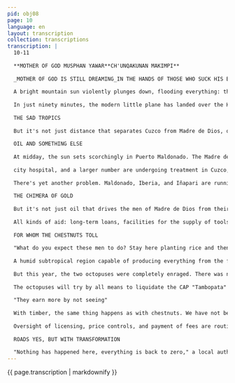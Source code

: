 ```yaml
---
pid: obj08
page: 10
language: en
layout: transcription
collection: transcriptions
transcription: |
  10-11
  
  **MOTHER OF GOD MUSPHAN YAWAR**CH'UNQAKUNAN MAKIMPI**
  
  _MOTHER OF GOD IS STILL DREAMING_IN THE HANDS OF THOSE WHO SUCK HIS BLOOD
  
  A bright mountain sun violently plunges down, flooding everything: the modern iron and glass architecture of the Velasco Astete airport, the foothills dotted with white shacks, and the distant, snowy Salcantay. It's eight thirty in the morning in Cuzco. At that hour, the same hour when torrents of tourists laden with cameras disembark from the planes from Lima, a Tin Otter is warming up its engines. Ready to board the plane are a dozen workers with their briefcases and their faces full of anxiety and impatience. We chat with one of them. "We're GSI (Geophysical Service International) workers and we're going to Madre de Dios," he says. "I've been in the hospital for over a week, but I'm better now," says another. "I can't get used to this cold; you can't even bathe. I can't wait to get to Maldonado," complains a young worker. "At nine in the morning, the twin-engine plane painted in a red stripe is scurrying around." down the runway and soars into the mountains. An hour and a half later, the twin-engine plane rented by GSI lands at "Padre Aldamiz" Airport in Puerto Maldonado.
  
  In just ninety minutes, the modern little plane has landed over the Hualla-Hualla: it has flown over Marcapata Quincemil and soared into the immense green space that seems like an unfathomable ocean. It is the same route that truck drivers travel in good weather in three days and in rainy seasons in one or two months, when the Quincemil-Maldonado Highway is a muddy path that clogs even the hopes of the people of Maldonado; this is perhaps the same route that Juan Alvarado Maldonado traveled in 1567, and it is possible that Faustino Maldonado may have seen these same paths and skies in 1860, and perhaps before them, the Inca Yupanqui tried along these trails to reach Amaru Mayo (River of Snakes) when, in vain, he tried with ten thousand men to conquer the enigmatic and terrible Antisuyo.
  
  THE SAD TROPICS
  
  But it's not just distance that separates Cuzco from Madre de Dios, or Lima from Madre de Dios, or all of Peru from Puerto Maldonado or Iñapari. It's everything. It's a whole that reveals itself harshly, without hesitation, the very moment the traveler peers into these towns of Madre de Dios, Maldonado, Iberia, Iñapari, Fortaleza, San Lorenzo. These are the towns Levi-Strauss described in Tristes Trópicos, sad towns, crushed by the tropical sun, by distance and isolation: towns and regions subjected and punished by the most savage capitalism: the one that makes tropical regions the economic frontiers of the Third World, where the most brutal systems of exploitation of raw materials and of humanity are established.
  
  OIL AND SOMETHING ELSE
  
  At midday, the sun sets scorchingly in Puerto Maldonado. The Madre de Dios River flows, as Neruda wished, "like a planetary road." The city has a feverish atmosphere. Someone had already told us at the hotel that Puerto Maldonado is not the same city it was a year ago. Since the oil exploration companies moved into the Department, many things have changed here. For now, there are a dozen self-sufficient workers (white leprosy in the small town).
  
  city ​​hospital, and a larger number are undergoing treatment in Cuzco, but the majority are in the camps of Lagarto, Rio Piedras, and Manu. Here is the version of two workers about the uta. "There's a lot of uta in Manu: a lot of uta has appeared there. They say it's from the water or that a mosquito brings it. I don't know anymore, but there's a lot of uta because of the company that takes us to places where there is disease," declares a worker of about 25 years old, a native of the region. "They are to blame. When they are sick, they don't take care of themselves. They suck, they go to brothels, they eat pork, they throw away their money, who is going to get better like that?" says another, whose tone undoubtedly reflects the mentality and opinions of the bosses. He is a privileged worker who does not sink in the swamps of the Rio Piedras: he works registering the cargo that the planes rented by the GSI transport to Puerto Maldonado. But the effects of oil exploration don't end there. They don't end with the plight of the self-sufficient workers. The cost of living in Puerto Maldonado has skyrocketed. A chicken that cost fifteen pounds a year ago now costs 400 soles. Oil managers and technicians happily pay these prices. The bars are always packed with customers, almost all of them workers who, after three months of confinement, are capable of drinking even the Madre de Dios: they disembark in the city with their bundle of shirts and pants and a jumble of bills and set out to conquer pleasure. As in Iquitos, as in Pucallapa and Yurimaguas, where trocheros (recruitment camps) have been set up, oil exploration, with its millions of soles, its large machinery, and its technocrats, has shattered the old way of life of these people, who until recently were sleeping a peaceful, tropical siesta. As in Iquitos, Pucallpa and Yurimaguas, in Puerto Maldonado there is also a small urban layer of merchants who own restaurants and bars, bazaars and brothels, who turn the sad drunken binges of thousands of drug dealers into cash and fat bank accounts: they are fattened by all the social disorder generated by the multi-million dollar oil investment in the weak and artificial economic structure of these towns.
  
  There's yet another problem. Maldonado, Iberia, and Iñapari are running out of workers. All the workers are going into the oil industry. "Soon, if things continue like this, there won't be anyone on the farms," ​​declared an alarmed official from the Iberia Agricultural Development Bank.
  
  THE CHIMERA OF GOLD
  
  But it's not just oil that drives the men of Madre de Dios from their precarious agricultural settlements; it's also the dream of gold, as in the unforgettable Charlie Chaplin film. They flee with their poverty, their wives, and their hopes: they set out in waves toward Inambari: toward the beaches of Madre de Dios. It's estimated that a little more than three thousand men cripple their hands and break their backs in the furious jungle sun on the beaches to produce 30 percent of the gold currently produced in Peru. In Mazuco, Middle Inambari, I speak with one of these workers. He refuses to give me his name. He is a pale man, with wounds on his face and arms from mosquito bites. Fearfully, constantly looking along the road where the fierce and feared gaze of his boss appears from time to time, he tells me he earns seventy soles a day. Social Security? No. I don't know what that is. "They only pay me seventy soles a day and I work from six to six," he says suspiciously. Ten meters away, on a fence, a young woman, also pale and with disheveled hair, is cooking bananas, and a pantsless boy is playing innocently in the sand, digging holes with his feet. "I'm from Macusani and I'm 28 years old. I've been here for six years," he says later. "Go back? I have to pay my bill to the boss first. I don't know when because everything is so expensive here: these bosses screw you, they do whatever they want, they abuse you," he complains. There are more than three thousand like this man in Madre de Dios, spread across the beaches of Madre de Dios, Tambopata, Inambari, Piedras, and other alluvial plains. It's estimated they produce 70 kilos of gold a month, earning 70 soles a day, working from "six to six." They are subject to a system of engagement by a hundred employers, "small miners", according to the innocent terminology of the Mining Bank from which they receive
  
  All kinds of aid: long-term loans, facilities for the supply of tools and food. An example of a boss is Barazona, practically the owner of Mazuco. Barazona owns the town's only hotel, the only restaurant, the only store. If anyone comes to Mazuco—a gold panner, journalist, anthropologist, adventurer, engineer, etc.—they will inevitably fall into Barazona's clutches. There is no escape. He is the typical village example of the vicious circle of commercial capitalism's internal domination.
  
  FOR WHOM THE CHESTNUTS TOLL
  
  "What do you expect these men to do? Stay here planting rice and then have no one to sell it to?" a resident of Iberia argues angrily when I try to explain the advantages of agriculture in the region. In this regard, they tell me stories that border on the incredible: of farmers grouped together who grew corn, but after a year of work, they don't know what to do with their produce; of certain days when no one wants to buy the meat hanging on the hooks in the Iberis market; of beans for which in this city no one wants to pay SJ. 8.90 a kilo, and which on the other side of the border, in Paraguazu, fetches the equivalent of 70 to 80 soles a kilo. Look, in 1972 I dedicated myself to rice. I planted two hectares and produced approximately 1,600 kilos. The bank gave me a loan of SJ. 5,600. "After selling the rice with great difficulty and paying off the loan, I had a small balance of SJ. 2,600 for almost a year of work," mocks a former farmer who since 1974 has become a log driver on the Piedras River, earning, according to his calculations, up to three thousand soles a month. "Oil, gold, and commerce are driving farmers off their land. But there must be a force greater than all others: the vicious circle of commercialization and the dominance exercised over it by two or three commercial monopolies. Otherwise, the situation of a region of 78,000 square kilometers, with 27,000 inhabitants and with possibly the most fertile ecological zones in the Peruvian Amazon, cannot be explained. Because Madre de Dios, according to scientific studies, has everything: from areas of dry tropical forest, to areas of humid tropical forest, to areas of
  
  A humid subtropical region capable of producing everything from the finest wood and chestnuts to papayas and delicate cherimoyas. Wood, gold, and chestnuts that only serve to enrich four or five capitalists. The chestnut is a prime example. At least 600 families in Madre de Dios are dedicated to harvesting chestnuts, under the harshest working conditions imaginable. They carry heavy barrels on their backs on long stretches that stretch for kilometers to the town, where the collection center is located. Until recently, the Ministry of Agriculture almost gratuitously granted concession contracts for chestnut extraction. But those who received these concessions were not the actual extractors, but the merchants who then "hooked" legions of harvesters from whom they bought the peeled chestnuts at the ridiculous price of 28 soles per kilo. The concessionaire, in turn, sold the product to the wholesaler, earning 200 or 300 percent. The system hasn't changed for a moment, but it's being severely undermined, challenged by the Tambopata Agrarian Production Cooperative in one of the most heroic and exemplary struggles to liquidate and break one of the most powerful links in human exploitation in the region. It's a fight between David and Goliath. David is the Cooperative, and Goliath is the two commercial monopolies of the southern region: El Sol and Comersa, companies that buy chestnuts and timber. Never before has anyone been able to challenge the power of these two companies, which reigned like two all-powerful sovereigns, cordially sharing the misery and hard work of thousands of chestnut and timber harvesters. The true story of this struggle began last year, after a period of organization and strengthening of the Cooperative, whose production has reached 300 MT of peeled chestnuts. With such a level of organization and production volume, the CAP could afford to exert a certain amount of pressure on the two monopolies, playing a bit with the law of supply and demand. They refused to accept the ridiculous price of 28 soles, and the monopolists ultimately agreed to pay 48 soles per kilogram in Puerto Maldonado, a price that was absolutely unheard of in the regional market.
  
  But this year, the two octopuses were completely enraged. There was no way they would accept a "thing called Cooperative with 30 starving cholos, advised by communists" challenging their tremendous power. So they ordered their front men not to buy chestnuts from the Tambopata Agricultural and Livestock Commission (CAP) unless they "accepted the price of 35 soles per kilo," arguing that the international crisis "did not allow for paying more." The same excuses as always. The crisis of capitalism falling on the backs of the workers. The CAP didn't budge. And just when things were looking a little bleak for chestnuts, the Huancaro Agricultural and Livestock Fair opened in Cuzco, organized by the "Tupac Amaru" Revolutionary Agrarian Federation (FARTAC). They transported 6 tons of chestnuts to Huancaro, which sold in six days for 50 soles per kilo. Now, the CAP must be selling chestnuts at bargain prices since yesterday at the Home Fair here in Lima, where a kilo of second-rate chestnuts usually doesn't go below S. 160. It would be naive to think that the octopuses have given up. defeated. The morsel is too succulent to be snatched away just like that. Let's compare. Chestnut production in Madre de Dios amounts to one million kilos, which means, in cash, 50 million soles. Of this total, the Tambopata CAP only produces 300 tons. Almost nothing. But the problem, for the conglomerates, isn't quantity. Because after all, it wouldn't be a problem to leave a pittance of millions to the CAP, when they skim off most of the 50 million produced by the chestnut. The "danger" for them lies in the CAP's bad example, just as the cohesion and integration of Third World countries is for capitalist imperialism. A single poor person has no power. But if 30 or 100 poor people unite, they become stronger. Then, war must be declared. That bloodless but deadly war of sabotage, of strangulation. In Madre de Dios, everyone is an enemy of the CAP. Everyone speaks ill of the CAP, because that's what the conglomerates have arranged. Since they dominate commerce, the institutions (until recently the manager of "El Sol" was mayor of Madre de Dios, just as the mayor of Lamas is a buyer and agent for "Comercial South America" ​​of Iquitos, a tentacle of FABRIL in the Amazon), credit, social relations, transportation, the CAP resists a real siege.
  
  The octopuses will try by all means to liquidate the CAP "Tambopata" because it represents the clearest, most objective option for the peasantry and workers in general, to liquidate the current system of exploitation, monopolistic and plundering, and replace it with another, a more rational, economically and socially equitable system. A marketing and production system that could be expanded, in terms of its design, social and economic objectives, and the entire regional economy: production, transportation and marketing of wood, chestnuts, gold from transport, etc. All of this in a first stage of restructuring of the most savage and grotesque system of economic frontier that survives in the country, to then, in a higher stage, advance towards social ownership. The structure of internal domination, the enclave status of Cuzco and Arequipa commercial capitalism that Madre de Dios has, offers the most objective conditions to make the region a laboratory of experiences in social ownership in the Peruvian Amazon. The same siege that the "Tambopata" CAP is currently being resisted by the "Tahuamanu" CAP and the Production and Work Cooperative formed by the Iberian rubber tappers.
  
  "They earn more by not seeing"
  
  With timber, the same thing happens as with chestnuts. We have not been able to determine the volume of logging that leaves the Department, nor the number of extraction licenses that the Ministry of Agriculture granted before the enactment of the Forestry and Fauna Law. But these licenses total several hundred. These licenses were not granted to the actual extractors, but to the bosses and permitters, since the same exploitation chain exists as in the rest of the Amazon. Logically, thousands of extractors work for hundreds of permitters and, fundamentally, for the large timber traders who are, no less and no more, the same as those involved in the chestnut trade, including another giant from the south of the country, "Sarfaty." One must imagine the effort involved in extracting timber and then selling it at 2.40 per foot for the best wood, which, in Cusco, Arequipa, and Lima, reached prices of 16, 20, and 30 soles per foot.
  
  Oversight of licensing, price controls, and payment of fees are routinely a dead letter on this economic frontier. "Here, officials earn more by not seeing than by seeing," a merchant cynically told us in Iñapari, on the border with Brazil.
  
  ROADS YES, BUT WITH TRANSFORMATION
  
  "Nothing has happened here, everything is back to zero," a local authority tells me as we have a soft drink at I Genovesa. I disagree with that opinion. Many things have happened in Madre de Dios since the last century, when the rubber tappers massacred the native groups. Nowadays, there are only occasional massacres. But the natives are tied to the ethnocentric and domineering chain of the missionaries, as Bernal Lelong harshly denounces in his beautiful and desperate book "Shinkibeni, the River of Corn." And according to the objective testimonies of the Shintuya Mission. There is also the history of the struggles of the rubber tappers' union of Iberia, who are the vanguard of the organization and struggle in that region of the country. A history that deserves not these lines or a chronicle, but a book that tells, among other things, how the union paid a salary for years to one of its leaders, an APRA member, who lived comfortably in Lima "running errands" while The rubber tappers spat blood on the roads. There are also the demands of the people of this region for a good road that connects them to what they call "civilization." A necessary road, like others that should connect Maldonado with Ibcria and Iñapari. But let the road arrive when the socioeconomic transformation of this region also arrives, because otherwise, as has been happening until now wherever the revolutionary tool has not yet reached, the road becomes a long and strong arm of the exploiters. A wider and closer path to reach the farms of the natives and other farmers. If not, gold, the wealth of Madre de Dios, will be only a pipe dream for the poor, as it is now.
---
```


{{ page.transcription | markdownify }}
